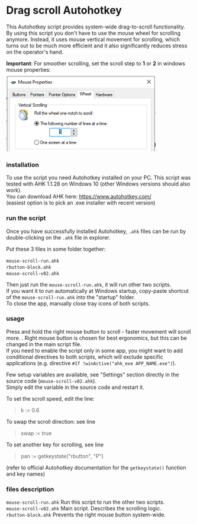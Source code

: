 # Drag scroll Autohotkey 
This Autohotkey script provides system-wide drag-to-scroll functionality.  
By using this script you don't have to use the mouse wheel for scrolling anymore. Instead, it uses mouse vertical movement for scrolling, which turns out to be much more efficient and it also significantly reduces stress on the operator's hand.   

**Important**: For smoother scrolling, set the scroll step to **1** or **2** in windows mouse properties:  
<img src="https://github.com/Mikhail22/Autohotkey/blob/master/img/wheel.png">  
  

### installation
To use the script you need Autohotkey installed on your PC. This script was tested with AHK 1.1.28 on Windows 10 (other Windows versions should also work).  
You can download AHK here: https://www.autohotkey.com/  
(easiest option is to pick an .exe installer with recent version)

### run the script
Once you have successfully installed Autohotkey, `.ahk` files can be run by double-clicking on the `.ahk` file in explorer.  

Put these 3 files in some folder together:  

`mouse-scroll-run.ahk`  
`rbutton-block.ahk`   
`mouse-scroll-v02.ahk`   

Then just run the `mouse-scroll-run.ahk`, it will run other two scripts.  
If you want it to run automatically at Windows startup, copy-paste shortcut of the `mouse-scroll-run.ahk` into the "startup" folder.  
To close the app, manually close tray icons of both scripts.

### usage
Press and hold the right mouse button to scroll - faster movement will scroll more.  . 
Right mouse button is chosen for best ergonomics, but this can be changed in the main script file.  
If you need to enable the script only in some app, you might want to add conditional directives to both  scripts, which will exclude specific applications (e.g. directive `#If !winActive("ahk_exe APP_NAME.exe")`).  

Few setup variables are available, see "Settings" section directly in the source code (`mouse-scroll-v02.ahk`).  
Simply edit the variable in the source code and restart it.

To set the scroll speed, edit the line:  
> k := 0.6

To swap the scroll direction: see line  
> swap := true

To set another key for scrolling, see line  
> pan := getkeystate("rbutton", "P")  

(refer to official Autohotkey documentation for the `getkeystate()` function and key names)  

### files description
`mouse-scroll-run.ahk` Run this script to run the other two scripts.  
`mouse-scroll-v02.ahk` Main script. Describes the scrolling logic.  
`rbutton-block.ahk` Prevents the right mouse button system-wide.

